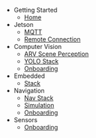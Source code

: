 - Getting Started
  - [Home](/)
- Jetson
  - [MQTT](jetson/mqtt.md)
  - [Remote Connection](jetson/remote-connection.md)
- Computer Vision
  - [ARV Scene Perception](cv/scene_perception.md)
  - [YOLO Stack](cv/yolo_stack.md)
  - [Onboarding](cv/onboarding.md)
- Embedded
  - [Stack](embedded/stack.md)
- Navigation
  - [Nav Stack](nav/nav_stack.md)
  - [Simulation](nav/simulation.md)
  - [Onboarding](nav/onboarding.md)
- Sensors
  - [Onboarding](sensors/onboarding.md)